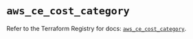 # `aws_ce_cost_category`

Refer to the Terraform Registry for docs: [`aws_ce_cost_category`](https://registry.terraform.io/providers/hashicorp/aws/5.95.0/docs/resources/ce_cost_category).
